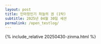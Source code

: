 ```yaml
---
layout: post
title: 인마정인기 하늘의 권 (1탁)
subtitle: 2025년 04월 30일 세션
permalink: /open_testlog/
---
```

{% include_relative 20250430-zinma.html %}
